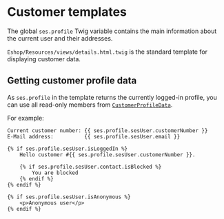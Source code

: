 # Customer templates

The global `ses.profile` Twig variable contains the main information about the current user and their addresses.

`Eshop/Resources/views/details.html.twig` is the standard template for displaying customer data.

## Getting customer profile data

As `ses.profile` in the template returns the currently logged-in profile,
you can use all read-only members from [`CustomerProfileData`](customer_api/customer_profile_data.md).

For example:

``` html+twig
Current customer number: {{ ses.profile.sesUser.customerNumber }}
E-Mail address:          {{ ses.profile.sesUser.email }}
  
{% if ses.profile.sesUser.isLoggedIn %}
    Hello customer #{{ ses.profile.sesUser.customerNumber }}.
  
    {% if ses.profile.sesUser.contact.isBlocked %}
        You are blocked
    {% endif %}
{% endif %}
  
{% if ses.profile.sesUser.isAnonymous %}
    <p>Anonymous user</p>
{% endif %}
```
